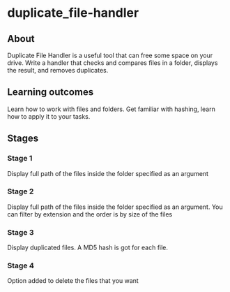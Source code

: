 # duplicate_file-handler

## About
Duplicate File Handler is a useful tool that can free some space on your drive. Write a handler that checks and compares files in a folder, displays the result, and removes duplicates.
## Learning outcomes
Learn how to work with files and folders. Get familiar with hashing, learn how to apply it to your tasks.
## Stages
### Stage 1
Display full path of the files inside the folder specified as an argument
### Stage 2
Display full path of the files inside the folder specified as an argument. You can filter by extension and the order is by size of the files
### Stage 3
Display duplicated files. A MD5 hash is got for each file.
### Stage 4
Option added to delete the files that you want
